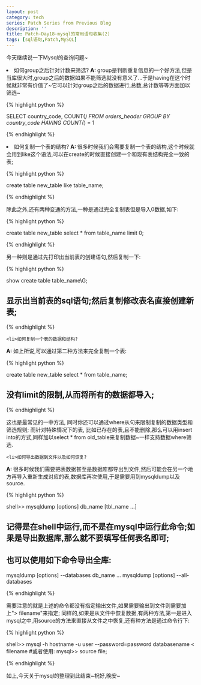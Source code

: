 ```yaml
---
layout: post
category: tech
series: Patch Series from Previous Blog
description: ''
title: Patch-Day18-mysql的常用语句收集(2)
tags: [sql语句,Patch,MySQL]
---
```


今天继续说一下Mysql的查询问题~

<li>如何group之后针对计数来筛选?
<strong>A: </strong>group是判断重复信息的一个好方法,但是当库很大时,group之后的数据如果不能筛选就没有意义了...于是having在这个时候就非常有价值了~它可以针对group之后的数据进行,总数,总计数等等方面加以筛选~

{% highlight python %}

SELECT country_code, COUNT(*)
FROM orders_header
GROUP BY country_code
HAVING COUNT(*) = 1

{% endhighlight %}
</li>

<li>如何复制一个表的结构?
<strong>A: </strong>很多时候我们会需要复制一个表的结构,这个时候就会用到like这个语法,可以在create的时候直接创建一个和现有表结构完全一致的表;

{% highlight python %}

create table new_table like table_name;

{% endhighlight %}


除此之外,还有两种变通的方法,一种是通过完全复制表但是导入0数据,如下:

{% highlight python %}

create table new_table select * from table_name limit 0;

{% endhighlight %}

另一种则是通过先打印出当前表的创建语句,然后复制一下:

{% highlight python %}

show create table table_name\G;
## 显示出当前表的sql语句;然后复制修改表名直接创建新表;

{% endhighlight %}

</li>

	<li>如何复制一个表的数据和结构?
<strong>A: </strong>如上所说,可以通过第二种方法来完全复制一个表:

{% highlight python %}

create table new_table select * from table_name;
## 没有limit的限制,从而将所有的数据都导入;

{% endhighlight %}

这也是最常见的一中方法, 同时你还可以通过where从句来限制复制的数据类型和筛选规则;
而针对特殊情况下的表, 比如已存在的表,且不能删除,那么可以用insert into的方式,同样加以select * from old_table来复制数据~一样支持数据where筛选.
</li>

	<li>如何导出数据到文件以及如何恢复?
<strong>A: </strong>很多时候我们需要把表数据甚至是数据库都导出到文件,然后可能会在另一个地方再导入重新生成对应的表,数据库再次使用,于是需要用到mysqldump以及source.

{% highlight python %}

shell>> mysqldump [options] db_name [tbl_name ...]
## 记得是在shell中运行,而不是在mysql中运行此命令;如果是导出数据库,那么就不要填写任何表名即可;
## 也可以使用如下命令导出全库:
mysqldump [options] --databases db_name ...
mysqldump [options] --all-databases

{% endhighlight %}

需要注意的就是上述的命令都没有指定输出文件,如果需要输出到文件则需要加上"> filename"来指定;
同样的,如果是从文件中恢复数据,有两种方法,第一是进入mysql之中,用source的方法来直接从文件之中恢复,还有种方法是通过命令行下:

{% highlight python %}

shell>> mysql -h hostname -u user --password=password databasename < filename
#或者使用:
mysql>> source file;

{% endhighlight %}
</li>

如上,今天关于mysql的整理到此结束~祝好,晚安~


